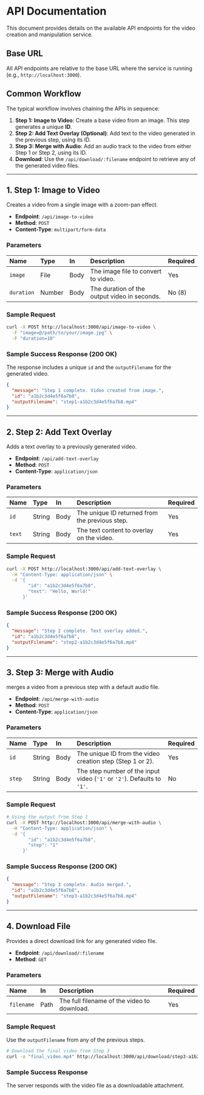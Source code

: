 # API Documentation

This document provides details on the available API endpoints for the video creation and manipulation service.

## Base URL

All API endpoints are relative to the base URL where the service is running (e.g., `http://localhost:3000`).

## Common Workflow

The typical workflow involves chaining the APIs in sequence:

1.  **Step 1: Image to Video**: Create a base video from an image. This step generates a unique **ID**.
2.  **Step 2: Add Text Overlay (Optional)**: Add text to the video generated in the previous step, using its ID.
3.  **Step 3: Merge with Audio**: Add an audio track to the video from either Step 1 or Step 2, using its ID.
4.  **Download**: Use the `/api/download/:filename` endpoint to retrieve any of the generated video files.

---

## 1. Step 1: Image to Video

Creates a video from a single image with a zoom-pan effect.

-   **Endpoint**: `/api/image-to-video`
-   **Method**: `POST`
-   **Content-Type**: `multipart/form-data`

### Parameters

| Name      | Type   | In   | Description                                       | Required |
| :-------- | :----- | :--- | :------------------------------------------------ | :------- |
| `image`   | File   | Body | The image file to convert to video.               | Yes      |
| `duration`| Number | Body | The duration of the output video in seconds.      | No (8)   |

### Sample Request

```bash
curl -X POST http://localhost:3000/api/image-to-video \
  -F "image=@/path/to/your/image.jpg" \
  -F "duration=10"
```

### Sample Success Response (200 OK)

The response includes a unique `id` and the `outputFilename` for the generated video.

```json
{
  "message": "Step 1 complete. Video created from image.",
  "id": "a1b2c3d4e5f6a7b8",
  "outputFilename": "step1-a1b2c3d4e5f6a7b8.mp4"
}
```

---

## 2. Step 2: Add Text Overlay

Adds a text overlay to a previously generated video.

-   **Endpoint**: `/api/add-text-overlay`
-   **Method**: `POST`
-   **Content-Type**: `application/json`

### Parameters

| Name | Type   | In   | Description                                       | Required |
| :--- | :----- | :--- | :------------------------------------------------ | :------- |
| `id` | String | Body | The unique ID returned from the previous step.    | Yes      |
| `text`| String | Body | The text content to overlay on the video.       | Yes      |

### Sample Request

```bash
curl -X POST http://localhost:3000/api/add-text-overlay \
  -H "Content-Type: application/json" \
  -d '{
        "id": "a1b2c3d4e5f6a7b8",
        "text": "Hello, World!"
      }'
```

### Sample Success Response (200 OK)

```json
{
  "message": "Step 2 complete. Text overlay added.",
  "id": "a1b2c3d4e5f6a7b8",
  "outputFilename": "step2-a1b2c3d4e5f6a7b8.mp4"
}
```

---

## 3. Step 3: Merge with Audio

merges a video from a previous step with a default audio file.

-   **Endpoint**: `/api/merge-with-audio`
-   **Method**: `POST`
-   **Content-Type**: `application/json`

### Parameters

| Name    | Type   | In   | Description                                                              | Required |
| :------ | :----- | :--- | :----------------------------------------------------------------------- | :------- |
| `id`    | String | Body | The unique ID from the video creation step (Step 1 or 2).                | Yes      |
| `step`  | String | Body | The step number of the input video (`'1'` or `'2'`). Defaults to `'1'`. | No       |

### Sample Request

```bash
# Using the output from Step 1
curl -X POST http://localhost:3000/api/merge-with-audio \
  -H "Content-Type: application/json" \
  -d '{
        "id": "a1b2c3d4e5f6a7b8",
        "step": "1"
      }'
```

### Sample Success Response (200 OK)

```json
{
  "message": "Step 3 complete. Audio merged.",
  "id": "a1b2c3d4e5f6a7b8",
  "outputFilename": "step3-a1b2c3d4e5f6a7b8.mp4"
}
```

---

## 4. Download File

Provides a direct download link for any generated video file.

-   **Endpoint**: `/api/download/:filename`
-   **Method**: `GET`

### Parameters

| Name       | In   | Description                               | Required |
| :--------- | :--- | :---------------------------------------- | :------- |
| `filename` | Path | The full filename of the video to download. | Yes      |

### Sample Request

Use the `outputFilename` from any of the previous steps.

```bash
# Download the final video from Step 3
curl -o "final_video.mp4" http://localhost:3000/api/download/step3-a1b2c3d4e5f6a7b8.mp4
```

### Sample Success Response

The server responds with the video file as a downloadable attachment.